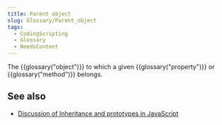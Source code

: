 ```yaml
---
title: Parent object
slug: Glossary/Parent_object
tags:
  - CodingScripting
  - Glossary
  - NeedsContent
---
```


The {{glossary("object")}} to which a given {{glossary("property")}} or {{glossary("method")}} belongs.

## See also

- [Discussion of Inheritance and prototypes in JavaScript](/en-US/docs/Web/JavaScript/Inheritance_and_the_prototype_chain)
